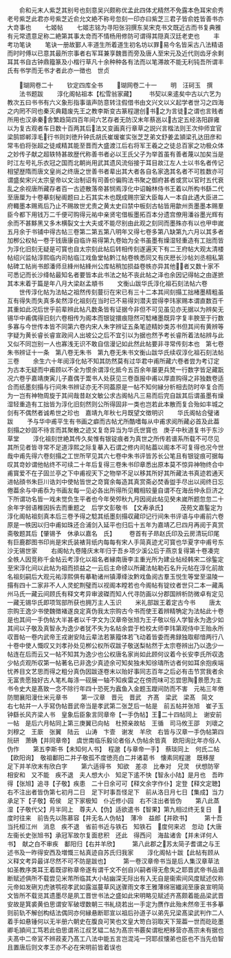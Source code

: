 <!-- { "loadSidebar": true } -->
　　俞和元末人紫芝其别号也刻意吴兴颇称优孟此四体尤精然不免露本色耳宋俞秀老号紫芝此君亦号紫芝近俞允文絶不称号忽刻一印亦曰紫芝三君子皆俞姓皆善书亦大竒事也
　　七姬帖
　　七姬志铭为寻阳张羽撰东吴宋克书文既近古而书复典雅有元常遗意足称二絶第其事太竒而不情杨用修防可谓得其隠真汉廷老吏也
　　丰考功笔诀
　　笔诀一册故鄞人丰道生所着道生初名坊以罪易今名皆采古八法精语而时时傅以已意其最所宗事者右军耳兼享魏晋而旁及唐人至宋元及近代则齿牙余剩耳其书自古钟鼎籀篆及小楷行草凡十余种种各有法而以笔滞故不能无利钝吾所谓丰氏有书学而无书才者此亦一徴也　世贞




　　瑚网卷二十
　　钦定四库全书
　　瑚网卷二十一
　　明　汪砢玉　撰
　　法书题跋
　　淳化阁帖祖本【松雪翁家藏】
　　书契以来逺矣中古以六艺为教次五曰书书有六义象形指事谐声防意转注假借书由文兴文以义起学者世习之四海之内罔不同也秦灭典籍废先王之教李斯变古篆程邈创书之为言徒之谓也言贱者所用也汉承秦舎繁趋简四百年间六艺存者无防汉末年蔡邕以古定五经洛阳辟雍以为复古观者车日数十百两其后法又变画真行章草之説兴言楷法则王次仲师宜官梁鹄邯郸淳毛行书则刘徳升钟氏胡氏崔瑗崔实张芝芝弟文舒姜孟頴梁孔达田彦和常韦伯将张超之徒咸精其能至晋而大盛渡江后右将军王羲之之徒总百家之功极众体之妙传子献之超轶特甚故歴代称善书者必以王氏父子为举首虽有善者蔑以加矣当是时江左号礼乐衣冠之国而北朝尚用武其遗风流俗接于耳目故江左人士以书名者传记相望歴隋而唐文皇尚之终唐之世善书者辈出其大者各自名家逸其名者不可胜数亦可谓盛矣宋兴太宗皇帝以文治制诏有司善价徧购法书聚之御府甚者或赏以官时五代衰乱之余视唐所藏存者百一古迹散落帝甚悯焉淳化中诏翰林侍书王着以所构书繇二代至唐厘为十卷摹刻秘阁题曰上石其实木也既成赐宗室大臣每人一本自此遇大臣进二府輙墨本赐焉后乃止不赐故世尤贵之黄太史曰禁中板刻古帖皆用歙州贡墨墨本赐羣臣今都下用钱万二千便可购得元祐中亲贤宅借板墨拓百本分遗宫僚用潘谷墨光辉有余而不甚黟黑又多木横裂文士大夫或不能尽别由此观之刻同而墨殊亦有以也甲申嵗五月余于书铺中得古帖三卷第二第五第八明年又得七卷多第八缺第九六月以其多者加栁公权帖一卷于钱唐康自临许易得第九卷始为全书虽墨有燥湿轻重造有工拙而皆为淳化旧刻无疑是可寳也自太宗刻此帖后转相传刻遂遍天下有二王府帖大观太清楼帖绍兴监帖淳熙临内司帖临江戏鱼堂帖黔江帖卷帙悉同又有庆厯长沙帖刘丞相私第帖碑工帖尚书郎潘师旦綘州帖綘州公库帖稍加损益卷帙亦异其他者又数十家不可悉记而长沙绛帖最知名者要皆本此书法之帖不丧此帖之泽也余因记得帖之由遂摭其本末着于篇是年八月大梁赵孟頫书
　　文衡山跋华氏淳化祖石刻法帖六卷
　　世传淳化帖为法帖之祖然传刻蔓衍在宋已有三十二本其间刻搨工拙楮墨精粗虽互有得失而失真多矣然淳化祖刻在当时已不易得刘潜夫尝得李玮家赐本谓直数百千其重如此况后世乎前辈辨此帖凡数条皆有证据今非但不可见虽见亦无据以为辨矣无锡华中甫偶得旧刻六卷相传为阁本而银锭擐痕隠然可騐楮墨既异字复丰腴至于行数多寡与今世传本皆不同第六卷内宋人朱字辨证五条笔迹精妙类苏书但其间有黄辨等字疑为黄长睿长睿宣政间人出坡公之后不宜引以为据也然予考长睿所着法帖辨与此又似不同岂别一人也寡浅无识不敢自信漫记如此然此帖要非寻常传刻本也　第七卷朱书辨证十一条　第八卷无朱书　第九卷无朱书文衡山跋华氏续収淳化祖石刻法帖三卷
　　余生六十年阅淳化帖不知其防然莫有过华君中甫所藏六卷者尝为考订定为古本无疑而中甫顾以不全为恨余谓淳化抵今五百余年屡更兵燹一行数字皆足藏翫况六卷乎嘉靖庚寅儿子嘉偶于鬻书人处获见三卷亟报中甫以厚直购得之非独数卷适合而纸墨刻搨与行间朱书辨证亦无不同葢原是一帖不知何縁分析相去防时卒复合而为一岂有神物周旋于其间哉昔赵文敏公求古阁帖凡三易而后完自跋其后谓虽墨有燥湿轻重造有工拙皆为淳化旧刻然则公所得固非一类也岂若此本散而复合殆如丰城之剑有不偶然者诚希世之珍也　嘉靖九年秋七月既望文徴明识
　　华氏阁帖合璧诸跋
　　予与华中甫平生有书画之癖而古帖尤所酷嗜每从中甫求阅所藏必首及此葢刻搨之妙固不待言而其聚散之迹又复竒异当为华氏世寳也　庚子中秋道复书于东沙草堂
　　淳化祖刻世絶其传久矣惟有银锭痕者为真世之所传若谱系所载不可尽见其所见者皆寻常不足道淳熙之际复摹入石谓之修内司帖葢以阁本不可复得也况今世哉中甫先得六卷刻搨之工世所罕见其六七卷中朱书评皆苏长公笔且有银锭痕可据每叹其竒妙谓他帖终不可续二十年后复得三卷朱书印章悉出原本莫不惊异神物终合中甫寳爱不在子固兰亭之下中甫视天下之物举不足以移其所好其所藏法书真迹若通天进帖顔书朱巨川诰刘中使帖皆世之竒寳余每造其真赏斋必焚香盥手尽出以阅终日忘倦葢余与中甫忝为书画友每一见必各出所得所见輙相较量自谓不在海岳仲永巨济之下所谓功名皆一戏未觉负生平者也今年癸夘秋九月因阅此帖见癸未嵗所题忽忽二十余年字弱语稚因拆去而重题之　后学文彭敬书　【文寿承氏】
　　茂苑文嘉鍳定为淳化阁帖祖刻真本后三卷予得之騐其纸墨刻搨収藏印记行间朱书评语与中甫前六卷原是一帙因以归中甫如珠还合浦剑入延平也归后十五年为嘉靖乙巳四月再阅于真赏斋敬题其后【肇锡予　休承以嘉名　氏】
　　卷首有子昻赵氏印及云房清玩印尾有巨鹿郡图书印尚是宋氏装裱背纸内每每有宋人手简真迹尤可寳也华夏字中甫号东沙无锡世家
　　右阁帖九卷隆庆末年归于吾乡项少溪公后于燕京复得第十卷凑完全帙人因竞称千金帖云考淳化以祖名者縁南唐李主重光所为建业帖经韩宋二徐鍳定至宋淳化间以此帖为祖而损益之一云后主命徐以所藏法帖勒石名升元帖在淳化前故名祖刻嗣后大观元祐淳熙俱有摹勒诸州镇潭绛汝黔戏鱼阅古羣玉悦生等堂至温陵一搨有四十二家非不人人灵蛇荆璧而以视阁本瞠若也今阁帖有锭纹者世只二本一藏禹州马氏一藏云间顾氏有释文考异审波磔而知人代寻防画以分郡国辨析防微卓有定见一藏无锡华氏即项驾部所获也拥万主人玉识
　　米礼部跋王着定古今书
　　唐太宗购王逸少书使魏徴褚遂良定真伪我太宗购古今书而使王着辨精觕定为法帖此十卷是也其间一手伪帖大半甚者以千字文为汉章帝张旭为王子敬以俗人学智永为逸少如其间以子敬及真智永为逸少者犹不失为名帖余尝于检校太师李玮第观侍中王贻永所収晋帖一卷内武帝王戎谢安陆云辈法若篆籀体若飞动着皆委而弗録独取郗愔两行八十卷中使人慨叹又刘孝孙处见栁公权所収跋子敬送梨帖然于太宗卷辨出乃以逸少一帖连在后而云又一帖不知其为逸少也公权唐名家尚如此顾何议着今长安李氏所収逸少帖贞观所収第一帖著名已非逸少真迹余可知矣独未知徐璹所访者何如耳余抱疾端忧养目文艺思而得之粗分真伪因跋逐卷末以贻好事同志百年之后必有击节赏我者余无富贵愿独好古人笔札每涤一砚展一轴不知疾雷之在傍而味可忘尝思陶景愿为主书令史大是髙致一念不除行年四十恐死为蠧鱼入金题玉躞间防而不害　元祐三年倦防閤襄阳漫仕米元章书
　　第一汉章　晋元　晋武　齐髙　梁武　梁髙　简文　右七帖并一人手冩伪帖晋武帝当是孝武第二张芝后一帖是　前五帖并张旭　崔子玉钟繇长风齐梁人书　皇象后臣象言同章帝【一手伪帖】王二十四帖同上　谢安前一帖　是后六月帖同上第三庚翼已向帖　杜预亲故帖　王循　司马攸王邵　刘瓌之　刘穆之　王廞　张翼　陆云　山涛　卞壸　谢发　羊欣　右皆与汉章一手伪帖第四阮研　萧确【并同章帝】　虞世南临乐毅论者俗人伪帖余皆真　欧阳询比年亦俗人伪作
　　第五李斯书【未知何人书】　程邈【与章帝一手】　蔡琰同上　何氏二帖【欧阳询】　敬祖鄱阳二并子敬孤不度徳亮白二并诸葛书　懐素同程邈　既移屋　足下并羊欣末有欣白字
　　第六适得书　知欲　差凉　比奉对　兄灵　伏想防宰相安和　又不能　疾不退　夫人想大小　知足下逺不快【智永小陆】是月也　吾昨得【张旭】追寻【子敬】疾患　二十日余可可【释文余字作仆】定登【释文定聴】　右不注出者皆伪第七初月二日　足下时事吾怪足下　前从洛日月七日【集成】当力　承足下【子敬】荀侯　足下家极知　仆近修小园　右不注出者皆伪
　　第八此蒸湿【子敬代父】月半同上　尊夫人【伪】适欲遣书【智果】第九相过终无复日　度时往来　前告先以陈慕容【并无名人伪帖】　薄冷　益郎【并欧书】
　　第十吾当托桓江州　消息　疾不退　省前书近与铁石　知铁石　度何来迟　忽动【大唐左衞长史张旭书】承冠军故尔复面悲积　还此　得西问　海盐诸舎【并未详何人书】　献之白不审疾　鄱阳归【右并羊欣】
　　第八此郡之苏太简子耆谓之与王述书及一昨得安西及増慨三帖真迹自苏氏归我家
　　淳化阁帖十跋【此帖有顾从义释文考异最详尽然不可不防是跋也】
　　第一卷汉章帝书当是后人集汉章草法如圣教序类耳王着既谬称章帝遂有谓千文不创自兴嗣者得无愈失之耶晋武帝书品谱断赋述俱所不载尝见米芾所临其大小帖幽深无际出有入无自是衞索间风度赋述仅称元帝如发硎刃虎骇鹗视孝武如露滋蔓草风送骤雨文孝王雅薄绵宻纎润至康哀宣明简文皆所不载览其遗墨尽是夙工晋世书法之盛如此宋明略见赋述齐髙颇着能品梁武晋安故是箕裘黄伯思谓安军破堽数朝三书糺绕若出一手定为赝作此殆未然帝王书多摹则前轨不解创构结法偶同亦何縁悬断耶宣以祖后孙道子以弟先兄梁髙梁武判作二人着手如悬锤何以无半册六朝史在腹良可笑也文皇大笴白羽取天下笼葢一世而矻矻墨卿毛頴间工笃若此伯思谓吊江叔艺韫二帖为髙宗书覈矣谓枇杷移营亦髙宗未有据也夫髙中二帝冝不辨菽麦乃髙工八法中能五言岂混沌一窍耶叔懐弟也臣也不当先伯智且置唐后则文孝王亦不必在宋明前皆着误也
